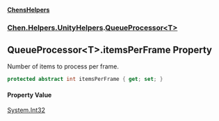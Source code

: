 #### [ChensHelpers](index 'index')
### [Chen.Helpers.UnityHelpers](Chen_Helpers_UnityHelpers 'Chen.Helpers.UnityHelpers').[QueueProcessor&lt;T&gt;](Chen_Helpers_UnityHelpers_QueueProcessor_T_ 'Chen.Helpers.UnityHelpers.QueueProcessor&lt;T&gt;')
## QueueProcessor&lt;T&gt;.itemsPerFrame Property
Number of items to process per frame.  
```csharp
protected abstract int itemsPerFrame { get; set; }
```
#### Property Value
[System.Int32](https://docs.microsoft.com/en-us/dotnet/api/System.Int32 'System.Int32')
